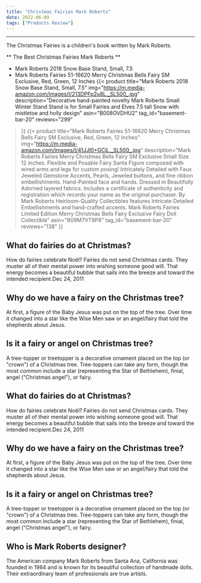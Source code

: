 ```yaml
---
title: "Christmas Fairies Mark Roberts"
date: 2022-06-09
tags: ["Products Review"]
---
```


---


The Christmas Fairies is a children's book written by Mark Roberts.

** The Best Christmas Fairies Mark Roberts **
* Mark Roberts 2018 Snow Base Stand, Small, 7.5
* Mark Roberts Fairies 51-16620 Merry Christmas Bells Fairy SM Exclusive, Red, Green, 12 Inches
{{< product 
title="Mark Roberts 2018 Snow Base Stand, Small, 7.5"
img="https://m.media-amazon.com/images/I/213DPFp2u8L._SL500_.jpg"
description="Decorative hand-painted novelty Mark Roberts Small Winter Stand Stand is for Small Fairies and Elves 7.5  tall Snow with mistletoe and holly design"
asin="B008OVDHU2"
tag_id="basement-bar-20"
reviews="299"
>}} 
{{< product 
title="Mark Roberts Fairies 51-16620 Merry Christmas Bells Fairy SM Exclusive, Red, Green, 12 Inches"
img="https://m.media-amazon.com/images/I/41JJI0+GCiL._SL500_.jpg"
description="Mark Roberts Fairies Merry Christmas Bells Fairy SM Exclusive Small Size 12 inches. Flexible and Posable Fairy Santa Figure composed with wired arms and legs for custom posing! Intricately Detailed with Faux Jeweled Gemstone Accents, Pearls, Jeweled buttons, and fine ribbon embellishments. Hand-Painted face and hands. Dressed in Beautifully Adorned layered fabrics. Includes a certificate of authenticity and registration which records your name as the original purchaser. By Mark Roberts Heirloom-Quality Collectibles features Intricate Detailed Embellishments and hand-crafted accents. Mark Roberts Fairies Limited Edition Merry Christmas Bells Fairy Exclusive Fairy Doll Collectible"
asin="B09M7VT9P8"
tag_id="basement-bar-20"
reviews="138"
>}} 
## What do fairies do at Christmas?
How do fairies celebrate Noël? Fairies do not send Christmas cards. They muster all of their mental power into wishing someone good will. That energy becomes a beautiful bubble that sails into the breeze and toward the intended recipient.Dec 24, 2011

## Why do we have a fairy on the Christmas tree?
At first, a figure of the Baby Jesus was put on the top of the tree. Over time it changed into a star like the Wise Men saw or an angel/fairy that told the shepherds about Jesus.

## Is it a fairy or angel on Christmas tree?
A tree-topper or treetopper is a decorative ornament placed on the top (or "crown") of a Christmas tree. Tree-toppers can take any form, though the most common include a star (representing the Star of Bethlehem), finial, angel ("Christmas angel"), or fairy.

## What do fairies do at Christmas?
How do fairies celebrate Noël? Fairies do not send Christmas cards. They muster all of their mental power into wishing someone good will. That energy becomes a beautiful bubble that sails into the breeze and toward the intended recipient.Dec 24, 2011

## Why do we have a fairy on the Christmas tree?
At first, a figure of the Baby Jesus was put on the top of the tree. Over time it changed into a star like the Wise Men saw or an angel/fairy that told the shepherds about Jesus.

## Is it a fairy or angel on Christmas tree?
A tree-topper or treetopper is a decorative ornament placed on the top (or "crown") of a Christmas tree. Tree-toppers can take any form, though the most common include a star (representing the Star of Bethlehem), finial, angel ("Christmas angel"), or fairy.

## Who is Mark Roberts designer?
The American company Mark Roberts from Santa Ana, California was founded in 1984 and is known for its beautiful collection of handmade dolls. Their extraordinary team of professionals are true artists.

